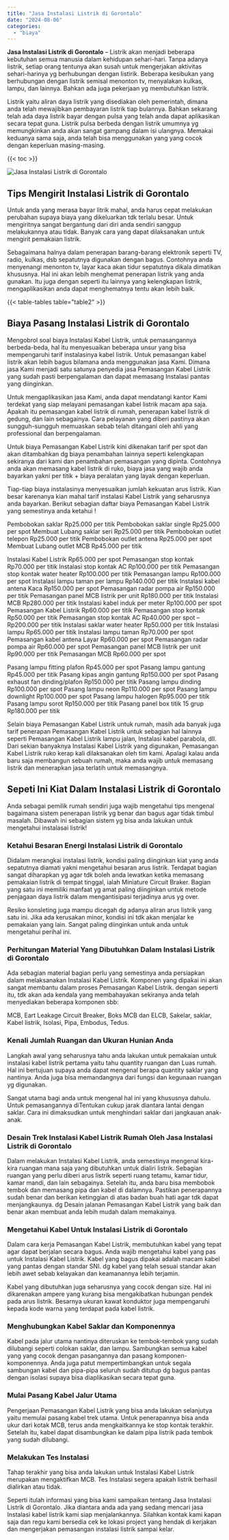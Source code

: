 ```yaml
---
title: "Jasa Instalasi Listrik di Gorontalo"
date: "2024-08-06"
categories: 
  - "biaya"
---
```


**Jasa Instalasi Listrik di Gorontalo** – Listrik akan menjadi beberapa kebutuhan semua manusia dalam kehidupan sehari-hari. Tanpa adanya listrik, setiap orang tentunya akan susah untuk mengerjakan aktivitas sehari-harinya yg berhubungan dengan listirik. Beberapa kesibukan yang berhubungan dengan listrik semisal menonton tv, menyalakan kulkas, lampu, dan lainnya. Bahkan ada juga pekerjaan yg membutuhkan listrik.

Listrik yaitu aliran daya listrik yang disediakan oleh pemerintah, dimana anda telah mewajibkan pembayaran listrik tiap bulannya. Bahkan sekarang telah ada daya listrik bayar dengan pulsa yang telah anda dapat aplikasikan secara tepat guna. Listrik pulsa berbeda dengan listrik umumnya yg memungkinkan anda akan sangat gampang dalam isi ulangnya. Memakai keduanya sama saja, anda telah bisa menggunakan yang yang cocok dengan keperluan masing-masing.

{{< toc >}}

![Jasa Instalasi Listrik di Gorontalo](/images/instalasi-listrik-murah33.png)

## Tips Mengirit Instalasi Listrik di Gorontalo

Untuk anda yang merasa bayar litrik mahal, anda harus cepat melakukan perubahan supaya biaya yang dikeluarkan tdk terlalu besar. Untuk mengiritnya sangat bergantung dari diri anda sendiri sanggup melakukannya atau tidak. Banyak cara yang dapat dilaksanakan untuk mengirit pemakaian listrik.

Sebagaimana halnya dalam penerapan barang-barang elektronik seperti TV, radio, kulkas, dsb sepatutnya digunakan dengan bagus. Contohnya anda menyenangi menonton tv, layar kaca akan tidur sepatutnya dikala dimatikan khususnya. Hal ini akan lebih menghemat penerapan listrik yang anda gunakan. Itu juga dengan seperti itu lainnya yang kelengkapan listrik, mengaplikasikan anda dapat menghematnya tentu akan lebih baik.

{{< table-tables table="table2" >}}

## Biaya Pasang Instalasi Listrik di Gorontalo

Mengobrol soal biaya Instalasi Kabel Listrik, untuk pemasangannya berbeda-beda, hal itu menyesuaikan beberapa unsur yang bisa mempengaruhi tarif instalasinya kabel listrik. Untuk pemasangan kabel listrik akan lebih bagus bilamana anda menggunakan jasa Kami. Dimana jasa Kami menjadi satu satunya penyedia jasa Pemasangan Kabel Listrik yang sudah pasti berpengalaman dan dapat memasang Instalasi pantas yang diinginkan.

Untuk mengaplikasikan jasa Kami, anda dapat mendatangi kantor Kami terdekat yang siap melayani pemasangan kabel listrik macam apa saja. Apakah itu pemasangan kabel listrik di rumah, penerapan kabel listrik di gedung, dan lain sebagainya. Cara pelayanan yang diberi pastinya akan sungguh-sungguh memuaskan sebab telah ditangani oleh ahli yang professional dan berpengalaman.

Untuk biaya Pemasangan Kabel Listrik kini dikenakan tarif per spot dan akan ditambahkan dg biaya penambahan lainnya seperti kelengkapan sekiranya dari kami dan penambahan pemasangan yang dipinta. Contohnya anda akan memasang kabel listrik di ruko, biaya jasa yang wajib anda bayarkan yakni per titik + biaya peralatan yang layak dengan keperluan.

Tiap-tiap biaya instalasinya menyesuaikan jumlah kekuatan arus listrik. Kian besar karenanya kian mahal tarif instalasi Kabel Listrik yang seharusnya anda bayarkan. Berikut sebagian daftar biaya Pemasangan Kabel Listrik yang semestinya anda ketahui !

Pembobokan saklar Rp25.000 per titik Pembobokan saklar single Rp25.000 per spot Membuat Lubang saklar seri Rp25.000 per titik Pembobokan outlet telepon Rp25.000 per titik Pembobokan outlet antena Rp25.000 per spot Membuat Lubang outlet MCB Rp45.000 per titik

Instalasi Kabel Listrik Rp65.000 per spot Pemasangan stop kontak Rp70.000 per titik Instalasi stop kontak AC Rp100.000 per titik Pemasangan stop kontak water heater Rp100.000 per titik Pemasangan lampu Rp100.000 per spot Instalasi lampu taman per lampu Rp140.000 per titik Instalasi kabel antena Kaca Rp150.000 per spot Pemasangan radar pompa air Rp150.000 per titik Pemasangan panel MCB listrik per unit Rp180.000 per titik Instalasi MCB Rp280.000 per titik Instalasi kabel induk per meter Rp100.000 per spot Pemasangan Kabel Listrik Rp60.000 per titik Pemasangan stop kontak Rp50.000 per titik Pemasangan stop kontak AC Rp40.000 per spot – Rp200.000 per titik Instalasi saklar water heater Rp50.000 per titik Instalasi lampu Rp65.000 per titik Instalasi lampu taman Rp70.000 per spot Pemasangan kabel antena Layar Rp60.000 per spot Pemasangan radar pompa air Rp60.000 per spot Pemasangan panel MCB listrik per unit Rp90.000 per titik Pemasangan MCB Rp60.000 per spot

Pasang lampu fitting plafon Rp45.000 per spot Pasang lampu gantung Rp45.000 per titik Pasang kipas angin gantung Rp150.000 per spot Pasang exhaust fan dinding/plafon Rp150.000 per titik Pasang lampu dinding Rp100.000 per spot Pasang lampu neon Rp110.000 per spot Pasang lampu downlight Rp100.000 per spot Pasang lampu halogen Rp95.000 per titik Pasang lampu sorot Rp150.000 per titik Pasang panel box titik 15 grup Rp180.000 per titik

Selain biaya Pemasangan Kabel Listrik untuk rumah, masih ada banyak juga tarif penerapan Pemasangan Kabel Listrik untuk sebagian hal lainnya seperti Pemasangan Kabel Listrik lampu jalan, Instalasi kabel parabola, dll. Dari sekian banyaknya Instalasi Kabel Listrik yang digunakan, Pemasangan Kabel Listrik ruko kerap kali dilaksanakan oleh tim kami. Apalagi kalau anda baru saja membangun sebuah rumah, maka anda wajib untuk memasang listrik dan menerapkan jasa terlatih untuk memasangnya.

## Sepeti Ini Kiat Dalam Instalasi Listrik di Gorontalo


Anda sebagai pemilik rumah sendiri juga wajib mengetahui tips mengenal bagaimana sistem penerapan listrik yg benar dan bagus agar tidak timbul masalah. Dibawah ini sebagian sistem yg bisa anda lakukan untuk mengetahui instalasai listrik!

### Ketahui Besaran Energi Instalasi Listrik di Gorontalo

Didalam merangkai instalasi listrik, kondisi paling diinginkan kiat yang anda sepatutnya diamati yakni mengetahui besaran arus listrik. Terdapat bagian sangat diharapkan yg agar tdk boleh anda lewatkan ketika memasang pemakaian listrik di tempat tinggal, ialah Miniature Circuit Braker. Bagian yang satu ini memiliki manfaat yg amat paling diinginkan untuk metode penjagaan daya listrik dalam mengantisipasi terjadinya arus yg over.

Resiko konsleting juga mampu dicegah dg adanya aliran arus listrik yang satu ini. Jika ada kerusakan minor, kondisi ini tdk akan menjalar ke pemakaian yang lain. Sangat paling diinginkan untuk anda untuk mengetahui perihal ini.

### Perhitungan Material Yang Dibutuhkan Dalam Instalasi Listrik di Gorontalo

Ada sebagian material bagian perlu yang semestinya anda persiapkan dalam melaksanakan Instalasi Kabel Listrik. Komponen yang dipakai ini akan sangat membantu dalam proses Pemasangan Kabel Listrik. dengan seperti itu, tdk akan ada kendala yang membahayakan sekiranya anda telah menyediakan beberapa komponen sbb:

MCB, Eart Leakage Circuit Breaker, Boks MCB dan ELCB, Sakelar, saklar, Kabel listrik, Isolasi, Pipa, Embodus, Tedus.

### Kenali Jumlah Ruangan dan Ukuran Hunian Anda

Langkah awal yang seharusnya tahu anda lakukan untuk pemakaian untuk instalasi kabel listrik pertama yaitu tahu quantity ruangan dan Luas rumah. Hal ini bertujuan supaya anda dapat mengenal berapa quantity saklar yang nantinya. Anda juga bisa memandangnya dari fungsi dan kegunaan ruangan yg digunakan.

Sangat utama bagi anda untuk mengenal hal ini yang khususnya dahulu. Untuk pemasangannya diTentukan cukup jarak diantara lantai dengan saklar. Cara ini dimaksudkan untuk menghindari saklar dari jangkauan anak-anak.

### Desain Trek Instalasi Kabel Listrik Rumah Oleh Jasa Instalasi Listrik di Gorontalo

Dalam melakukan Instalasi Kabel Listrik, anda semestinya mengenal kira-kira ruangan mana saja yang dibutuhkan untuk dialiri listrik. Sebagian ruangan yang perlu diberi arus listrik seperti ruang tetamu, kamar tidur, kamar mandi, dan lain sebagainya. Setelah itu, anda baru bisa membobok tembok dan memasang pipa dan kabel di dalamnya. Pastikan penerapannya sudah benar dan berikan ketinggian di atas badan buah hati agar tdk dapat menjangkaunya. dg Desain jalanan Pemasangan Kabel Listrik yang baik dan benar akan membuat anda lebih mudah dalam memakainya.

### Mengetahui Kabel Untuk Instalasi Listrik di Gorontalo

Dalam cara kerja Pemasangan Kabel Listrik, membutuhkan kabel yang tepat agar dapat berjalan secara bagus. Anda wajib mengetahui kabel yang pas untuk Instalasi Kabel Listrik. Kabel yang bagus dipakai adalah macam kabel yang pantas dengan standar SNI. dg kabel yang telah sesuai standar akan lebih awet sebab kelayakan dan keamanannya lebih terjamin.

Kabel yang dibutuhkan juga seharusnya yang cocok dengan size. Hal ini dikarenakan ampere yang kurang bisa mengakibatkan hubungan pendek pada arus listrik. Besarnya ukuran kawat konduktor juga mempengaruhi kepada kode warna yang terdapat pada kabel listrik.

### Menghubungkan Kabel Saklar dan Komponennya

Kabel pada jalur utama nantinya diteruskan ke tembok-tembok yang sudah dilubangi seperti colokan saklar, dan lampu. Sambungkan semua kabel yang yang cocok dengan pasangannya dan pasang komponen-komponennya. Anda juga patut mempertimbangkan untuk segala sambungan kabel dan pipa-pipa seluruh sudah ditutup dg bagus pantas dengan isolasi supaya bisa diaplikasikan secara tepat guna.

### Mulai Pasang Kabel Jalur Utama

Pengerjaan Pemasangan Kabel Listrik yang bisa anda lakukan selanjutya yaitu memulai pasang kabel trek utama. Untuk penerapannya bisa anda ukur dari kotak MCB, terus anda mengkaitkannya ke stop kontak terakhir. Setelah itu, kabel dapat disambungkan ke dalam pipa listrik pada tembok yang sudah dilubangi.

### Melakukan Tes Instalasi

Tahap terakhir yang bisa anda lakukan untuk Instalasi Kabel Listrik merupakan mengaktifkan MCB. Tes Instalasi segera apakah listrik berhasil dialirkan atau tidak.

Seperti itulah informasi yang bisa kami sampaikan tentang Jasa Instalasi Listrik di Gorontalo. Jika diantara anda ada yang sedang mencari jasa Instalasi kabel listrik kami siap menjalankannya. Silahkan kontak kami kapan saja dan regu kami bersedia cek ke lokasi project yang hendak di kerjakan dan mengerjakan pemasangan instalasi listrik sampai kelar.
